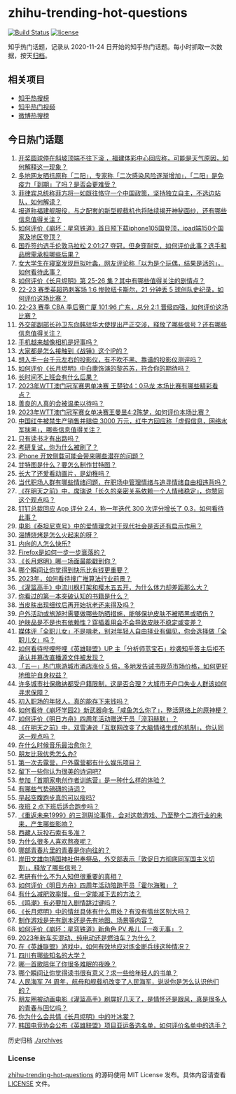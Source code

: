 # zhihu-trending-hot-questions

[![Build Status](https://github.com/justjavac/zhihu-trending-hot-questions/workflows/ci/badge.svg?branch=master)](https://github.com/justjavac/zhihu-trending-hot-questions/actions)
[![license](https://img.shields.io/github/license/justjavac/zhihu-trending-hot-questions)](https://github.com/justjavac/zhihu-trending-hot-questions/blob/master/LICENSE)

知乎热门话题，记录从 2020-11-24
日开始的知乎热门话题。每小时抓取一次数据，按天[归档](./archives)。

## 相关项目

- [知乎热搜榜](https://github.com/justjavac/zhihu-trending-top-search)
- [知乎热门视频](https://github.com/justjavac/zhihu-trending-hot-video)
- [微博热搜榜](https://github.com/justjavac/weibo-trending-hot-search)

## 今日热门话题

<!-- BEGIN -->
<!-- 最后更新时间 Mon Apr 24 2023 03:14:08 GMT+0800 (China Standard Time) -->

1. [开奖圆球停在斜坡顶端不往下滚 ，福建体彩中心回应称，可能是天气原因，如何解释这一现象？](https://www.zhihu.com/question/597262120)
1. [多地网友晒抗原称「二阳」，专家称「二次感染风险逐渐增加」，「二阳」是免疫力「到期」了吗？是否会更难受？](https://www.zhihu.com/question/597281294)
1. [菲律宾总统称菲方将一如既往恪守一个中国政策，坚持独立自主，不选边站队，如何解读？](https://www.zhihu.com/question/597284740)
1. [报道称福建舰服役，与之配套的新型舰载机也将陆续揭开神秘面纱，还有哪些信息值得关注？](https://www.zhihu.com/question/597277195)
1. [如何评价《崩坏：星穹铁道》首日预下载iphone105国登顶，ipad端150个国家及地区登顶？](https://www.zhihu.com/question/597337022)
1. [国乔签约选手伦敦马拉松 2:01:27 夺冠，但身穿耐克，如何评价此事？选手和品牌需承担哪些后果？](https://www.zhihu.com/question/597333403)
1. [女大学生在寝室发现巨拟叶螽，网友评论称「以为是个玩偶，结果是活的」，如何看待此事？](https://www.zhihu.com/question/597233878)
1. [如何评价《长月烬明》第 25-26 集？其中有哪些值得关注的剧情点？](https://www.zhihu.com/question/597298585)
1. [22-23 赛季英超热刺客场 1:6 惨败纽卡斯尔，21 分钟丢 5 球创队史纪录，如何评价这场比赛？](https://www.zhihu.com/question/597346670)
1. [22-23 赛季 CBA 季后赛广厦 101:96 广东，总分 2:1 晋级四强，如何评价这场比赛？](https://www.zhihu.com/question/597329579)
1. [外交部副部长孙卫东向韩驻华大使提出严正交涉，释放了哪些信号？还有哪些信息值得关注？](https://www.zhihu.com/question/597269554)
1. [手机越来越像相机是好事吗？](https://www.zhihu.com/question/597091113)
1. [大家都是怎么接触到《战锤》这个IP的？](https://www.zhihu.com/question/596683269)
1. [想入手一台千元左右的投影仪，有不吹不黑、靠谱的投影仪测评吗？](https://www.zhihu.com/question/547505434)
1. [如何评价《长月烬明》中白鹿饰演的黎苏苏，符合你的期待吗？](https://www.zhihu.com/question/594033209)
1. [长时间不上班会有什么后果？](https://www.zhihu.com/question/589838903)
1. [2023年WTT澳门冠军赛男单决赛 王楚钦4：0马龙 本场比赛有哪些精彩看点？](https://www.zhihu.com/question/597336562)
1. [善良的人真的会被温柔以待吗？](https://www.zhihu.com/question/596685357)
1. [2023年WTT澳门冠军赛女单决赛王曼昱4:2陈梦，如何评价本场比赛？](https://www.zhihu.com/question/597327714)
1. [中国红牛被禁生产销售并赔偿 3000 万元，红牛方回应称「虚假信息，网络水军抹黑」，哪些信息值得关注？](https://www.zhihu.com/question/597238029)
1. [只有读书才有出路吗？](https://www.zhihu.com/question/597043123)
1. [考研复试，你为什么被刷了？](https://www.zhihu.com/question/516780771)
1. [iPhone 开放侧载可能会带来哪些潜在的问题？](https://www.zhihu.com/question/596638412)
1. [甘特图是什么？要怎么制作甘特图？](https://www.zhihu.com/question/407225342)
1. [长大了还爱看动画片，是幼稚吗？](https://www.zhihu.com/question/596956726)
1. [当代职场人群有哪些情绪问题，在职场中管理情绪与追寻情绪自由相违背吗？](https://www.zhihu.com/question/596918878)
1. [《在明天之前》中，席瑞说「长久的亲密关系依赖一个人情绪稳定」，你赞同这个观点吗？](https://www.zhihu.com/question/597244375)
1. [钉钉总裁回应 App 评分 2.4，称一年迭代 300 次评分增长了 0.3，如何看待此事？](https://www.zhihu.com/question/596723219)
1. [电影《泰坦尼克号》中的爱情理念对于现代社会是否还有启示作用？](https://www.zhihu.com/question/593508481)
1. [淄博烧烤是怎么火起来的呀？](https://www.zhihu.com/question/594665084)
1. [内向的人怎么快乐?](https://www.zhihu.com/question/597039446)
1. [Firefox是如何一步一步衰落的？](https://www.zhihu.com/question/278125463)
1. [《长月烬明》哪一场面最能戳到你？](https://www.zhihu.com/question/596596734)
1. [哪个瞬间让你觉得到快乐比有钱更重要？](https://www.zhihu.com/question/596992641)
1. [2023年，如何看待搜广推算法行业前景？](https://www.zhihu.com/question/594276199)
1. [《灌篮高手》中流川枫打架和樱木五五开，为什么体力却差距那么大？](https://www.zhihu.com/question/551122791)
1. [你看过的第一本突破认知的书籍是什么？](https://www.zhihu.com/question/596282756)
1. [当皮肤出现细纹后再开始抗老还来得及吗？](https://www.zhihu.com/question/587449433)
1. [户外活动或旅游时需要做哪些防晒措施，能够保护皮肤不被晒黑或晒伤？](https://www.zhihu.com/question/590755121)
1. [护肤品是不是也有依赖性？穿插着用会不会导致皮肤不稳定或变差？](https://www.zhihu.com/question/594814196)
1. [媒体评「全职儿女」不是啃老，别对年轻人自由择业有偏见，你会选择做「全职儿女」吗？](https://www.zhihu.com/question/597272501)
1. [如何看待哔哩哔哩《英雄联盟》UP 主「分析师蓝宝石」抄袭知乎答主后拒不承认并篡改直播源文件被发现？](https://www.zhihu.com/question/597268038)
1. [「五一」热门旅游城市酒店涨价 5 倍，多地发告诫书规范市场价格，如何更好地维护自身权益？](https://www.zhihu.com/question/597228282)
1. [许多城市社保缴纳都受户籍限制，这是否合理？大城市无户口失业人群该如何寻求保障？](https://www.zhihu.com/question/597045032)
1. [初入职场的年轻人，真的能存下来钱吗？](https://www.zhihu.com/question/596975992)
1. [如何看待《崩坏学园2》新武器命名「咸鱼怎么你了」，整活网络上的原神梗？](https://www.zhihu.com/question/597011483)
1. [如何评价《明日方舟》四周年活动赠送干员「淬羽赫默」？](https://www.zhihu.com/question/597146353)
1. [《在明天之前》中，双雪涛说「互联网改变了大脑情绪生成的机制」，你认同这一观点吗？](https://www.zhihu.com/question/597244177)
1. [在什么时候音乐最治愈你？](https://www.zhihu.com/question/596349464)
1. [朋友比我优秀怎么办?](https://www.zhihu.com/question/595037256)
1. [第一次去露营，户外露营都有什么娱乐项目？](https://www.zhihu.com/question/593983844)
1. [留下一些你认为很美的诗词吧?](https://www.zhihu.com/question/597057569)
1. [参加「首期家电创作者训练营」是一种什么样的体验？](https://www.zhihu.com/question/597239501)
1. [有哪些气势磅礴的诗词？](https://www.zhihu.com/question/587542413)
1. [早起空腹跑步真的可以瘦吗?](https://www.zhihu.com/question/594980822)
1. [夜班 2 点下班后适合跑步吗？](https://www.zhihu.com/question/596426253)
1. [《重返未来1999》的三测舆论事件，会对这款游戏、乃至整个二游行业的未来，产生哪些影响？](https://www.zhihu.com/question/597110653)
1. [西藏人玩投石索有多准？](https://www.zhihu.com/question/31769324)
1. [为什么很多人喜欢熬夜呢？](https://www.zhihu.com/question/591126223)
1. [哪部青春片里的青春是你向往的？](https://www.zhihu.com/question/596352489)
1. [岸田文雄向靖国神社供奉祭品，外交部表示「敦促日方彻底同军国主义切割」，释放了哪些信号？](https://www.zhihu.com/question/596966647)
1. [考研有什么不为人知但很重要的真相？](https://www.zhihu.com/question/549671935)
1. [如何评价《明日方舟》四周年活动陪跑干员「霍尔海雅」？](https://www.zhihu.com/question/597146347)
1. [有什么减肥效率慢，但一定能减下去的方法？](https://www.zhihu.com/question/593316743)
1. [《鸣潮》有必要加入剧情跳过键吗？](https://www.zhihu.com/question/592322913)
1. [《长月烬明》中的情丝具体有什么用处？有没有情丝区别大吗？](https://www.zhihu.com/question/596688361)
1. [制作游戏是先有剧本还是先有地图、场景等内容？](https://www.zhihu.com/question/29246105)
1. [如何评价《崩坏：星穹铁道》新角色 PV 希儿「一夜无事」？](https://www.zhihu.com/question/597238965)
1. [2023年新车买混动、纯电动还是燃油车？为什么？](https://www.zhihu.com/question/596587461)
1. [在《英雄联盟》游戏中，如何有效地应对炼金断兵线这种情况？](https://www.zhihu.com/question/596937968)
1. [四川有哪些知名的大学？](https://www.zhihu.com/question/575547406)
1. [哪一首歌陪伴了你很多难眠的夜晚？](https://www.zhihu.com/question/596480125)
1. [哪个瞬间让你觉得读书很有意义？求一些给年轻人的书单？](https://www.zhihu.com/question/597245966)
1. [人民海军 74 周年，航母和舰载机改变了人民海军，说说你是怎么认识他们的？](https://www.zhihu.com/question/596483162)
1. [朋友圈被动画电影《灌篮高手》刷屏好几天了，是情怀还是跟风，真是很多人的青春与回忆吗？](https://www.zhihu.com/question/596900645)
1. [你为什么会共情《长月烬明》中的叶冰裳？](https://www.zhihu.com/question/597095488)
1. [韩国电竞协会公布《英雄联盟》项目亚运备选名单，如何评价名单中的选手？](https://www.zhihu.com/question/596903245)

<!-- END -->

历史归档 [./archives](./archives)

### License

[zhihu-trending-hot-questions](https://github.com/justjavac/zhihu-trending-hot-questions)
的源码使用 MIT License 发布。具体内容请查看 [LICENSE](./LICENSE) 文件。

